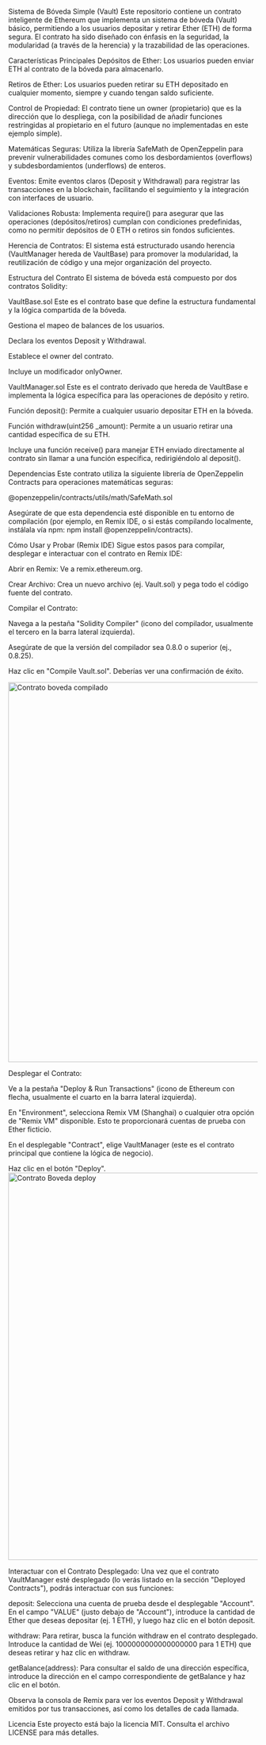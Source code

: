 
Sistema de Bóveda Simple (Vault)
Este repositorio contiene un contrato inteligente de Ethereum que implementa un sistema de bóveda (Vault) básico, permitiendo a los usuarios depositar y retirar Ether (ETH) de forma segura. El contrato ha sido diseñado con énfasis en la seguridad, la modularidad (a través de la herencia) y la trazabilidad de las operaciones.

Características Principales
Depósitos de Ether: Los usuarios pueden enviar ETH al contrato de la bóveda para almacenarlo.

Retiros de Ether: Los usuarios pueden retirar su ETH depositado en cualquier momento, siempre y cuando tengan saldo suficiente.

Control de Propiedad: El contrato tiene un owner (propietario) que es la dirección que lo despliega, con la posibilidad de añadir funciones restringidas al propietario en el futuro (aunque no implementadas en este ejemplo simple).

Matemáticas Seguras: Utiliza la librería SafeMath de OpenZeppelin para prevenir vulnerabilidades comunes como los desbordamientos (overflows) y subdesbordamientos (underflows) de enteros.

Eventos: Emite eventos claros (Deposit y Withdrawal) para registrar las transacciones en la blockchain, facilitando el seguimiento y la integración con interfaces de usuario.

Validaciones Robusta: Implementa require() para asegurar que las operaciones (depósitos/retiros) cumplan con condiciones predefinidas, como no permitir depósitos de 0 ETH o retiros sin fondos suficientes.

Herencia de Contratos: El sistema está estructurado usando herencia (VaultManager hereda de VaultBase) para promover la modularidad, la reutilización de código y una mejor organización del proyecto.

Estructura del Contrato
El sistema de bóveda está compuesto por dos contratos Solidity:

VaultBase.sol
Este es el contrato base que define la estructura fundamental y la lógica compartida de la bóveda.

Gestiona el mapeo de balances de los usuarios.

Declara los eventos Deposit y Withdrawal.

Establece el owner del contrato.

Incluye un modificador onlyOwner.

VaultManager.sol
Este es el contrato derivado que hereda de VaultBase e implementa la lógica específica para las operaciones de depósito y retiro.

Función deposit(): Permite a cualquier usuario depositar ETH en la bóveda.

Función withdraw(uint256 _amount): Permite a un usuario retirar una cantidad específica de su ETH.

Incluye una función receive() para manejar ETH enviado directamente al contrato sin llamar a una función específica, redirigiéndolo al deposit().

Dependencias
Este contrato utiliza la siguiente librería de OpenZeppelin Contracts para operaciones matemáticas seguras:

@openzeppelin/contracts/utils/math/SafeMath.sol

Asegúrate de que esta dependencia esté disponible en tu entorno de compilación (por ejemplo, en Remix IDE, o si estás compilando localmente, instálala vía npm: npm install @openzeppelin/contracts).

Cómo Usar y Probar (Remix IDE)
Sigue estos pasos para compilar, desplegar e interactuar con el contrato en Remix IDE:

Abrir en Remix: Ve a remix.ethereum.org.

Crear Archivo: Crea un nuevo archivo (ej. Vault.sol) y pega todo el código fuente del contrato.

Compilar el Contrato:

Navega a la pestaña "Solidity Compiler" (icono del compilador, usualmente el tercero en la barra lateral izquierda).

Asegúrate de que la versión del compilador sea 0.8.0 o superior (ej., 0.8.25).

Haz clic en "Compile Vault.sol". Deberías ver una confirmación de éxito.


<img width="1429" height="766" alt="Contrato boveda compilado" src="https://github.com/user-attachments/assets/661afb3e-81dd-41f2-ab52-ee8ef9aa8f10" />

Desplegar el Contrato:

Ve a la pestaña "Deploy & Run Transactions" (icono de Ethereum con flecha, usualmente el cuarto en la barra lateral izquierda).

En "Environment", selecciona Remix VM (Shanghai) o cualquier otra opción de "Remix VM" disponible. Esto te proporcionará cuentas de prueba con Ether ficticio.

En el desplegable "Contract", elige VaultManager (este es el contrato principal que contiene la lógica de negocio).

Haz clic en el botón "Deploy".
<img width="1488" height="781" alt="Contrato Boveda deploy" src="https://github.com/user-attachments/assets/d6ea9f98-6d10-44c7-ade8-169f1c7a5d77" />



Interactuar con el Contrato Desplegado:
Una vez que el contrato VaultManager esté desplegado (lo verás listado en la sección "Deployed Contracts"), podrás interactuar con sus funciones:

deposit: Selecciona una cuenta de prueba desde el desplegable "Account". En el campo "VALUE" (justo debajo de "Account"), introduce la cantidad de Ether que deseas depositar (ej. 1 ETH), y luego haz clic en el botón deposit.

withdraw: Para retirar, busca la función withdraw en el contrato desplegado. Introduce la cantidad de Wei (ej. 1000000000000000000 para 1 ETH) que deseas retirar y haz clic en withdraw.

getBalance(address): Para consultar el saldo de una dirección específica, introduce la dirección en el campo correspondiente de getBalance y haz clic en el botón.

Observa la consola de Remix para ver los eventos Deposit y Withdrawal emitidos por tus transacciones, así como los detalles de cada llamada.

Licencia
Este proyecto está bajo la licencia MIT. Consulta el archivo LICENSE para más detalles.




